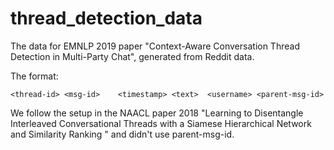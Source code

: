 # thread_detection_data

The data for EMNLP 2019 paper "Context-Aware Conversation Thread Detection in Multi-Party Chat", generated from Reddit data. 

The format:
```
<thread-id>	<msg-id>	<timestamp>	<text>	<username> <parent-msg-id>
```
  
We follow the setup in the NAACL paper 2018 "Learning to Disentangle Interleaved Conversational Threads with a Siamese Hierarchical Network and Similarity Ranking
" and didn't use parent-msg-id. 

